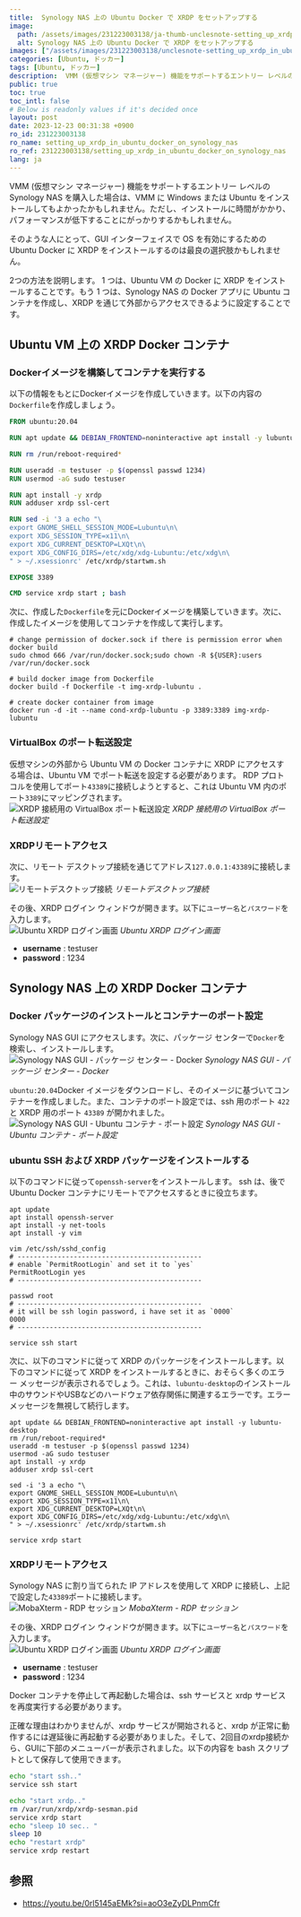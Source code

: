 ```yaml
---
title:  Synology NAS 上の Ubuntu Docker で XRDP をセットアップする
image:
  path: /assets/images/231223003138/ja-thumb-unclesnote-setting_up_xrdp_in_ubuntu_docker_on_synology_nas.png
  alt: Synology NAS 上の Ubuntu Docker で XRDP をセットアップする
images: ["/assets/images/231223003138/unclesnote-setting_up_xrdp_in_ubuntu_docker_on_synology_nas-virtualbox_port_forwarding_settings_for_xrdp_connection.png", "/assets/images/231223003138/unclesnote-setting_up_xrdp_in_ubuntu_docker_on_synology_nas-remote_desktop_connection.png", "/assets/images/231223003138/unclesnote-setting_up_xrdp_in_ubuntu_docker_on_synology_nas-ubuntu_xrdp_login_screen.png", "/assets/images/231223003138/unclesnote-setting_up_xrdp_in_ubuntu_docker_on_synology_nas-synology_nas_gui-package_center-docker.png", "/assets/images/231223003138/unclesnote-setting_up_xrdp_in_ubuntu_docker_on_synology_nas-synology_nas_gui-ubuntu_container-port_settings.png", "/assets/images/231223003138/unclesnote-setting_up_xrdp_in_ubuntu_docker_on_synology_nas-mobaxterm-rdp_session.png"]
categories: [Ubuntu, ドッカー]
tags: [Ubuntu, ドッカー]
description:  VMM (仮想マシン マネージャー) 機能をサポートするエントリー レベルの Synology NAS を購入した場合は、VMM に Windows または Ubuntu をインストールしてもよかったかもしれません。ただし、インストールに時間がかかり、パフォーマンスが低下することにがっかりするかもしれません。そのよう
public: true
toc: true
toc_intl: false
# Below is readonly values if it's decided once
layout: post
date: 2023-12-23 00:31:38 +0900
ro_id: 231223003138
ro_name: setting_up_xrdp_in_ubuntu_docker_on_synology_nas
ro_ref: 231223003138/setting_up_xrdp_in_ubuntu_docker_on_synology_nas
lang: ja
---
```

VMM (仮想マシン マネージャー) 機能をサポートするエントリー レベルの Synology NAS を購入した場合は、VMM に Windows または Ubuntu をインストールしてもよかったかもしれません。ただし、インストールに時間がかかり、パフォーマンスが低下することにがっかりするかもしれません。  

そのような人にとって、GUI インターフェイスで OS を有効にするための Ubuntu Docker に XRDP をインストールするのは最良の選択肢かもしれません。  

2つの方法を説明します。 1 つは、Ubuntu VM の Docker に XRDP をインストールすることです。もう 1 つは、Synology NAS の Docker アプリに Ubuntu コンテナを作成し、XRDP を通じて外部からアクセスできるように設定することです。  
## Ubuntu VM 上の XRDP Docker コンテナ
### Dockerイメージを構築してコンテナを実行する
以下の情報をもとにDockerイメージを作成していきます。以下の内容の`Dockerfile`を作成しましょう。  

```Dockerfile
FROM ubuntu:20.04

RUN apt update && DEBIAN_FRONTEND=noninteractive apt install -y lubuntu-desktop

RUN rm /run/reboot-required*

RUN useradd -m testuser -p $(openssl passwd 1234)
RUN usermod -aG sudo testuser

RUN apt install -y xrdp
RUN adduser xrdp ssl-cert

RUN sed -i '3 a echo "\
export GNOME_SHELL_SESSION_MODE=Lubuntu\n\
export XDG_SESSION_TYPE=x11\n\
export XDG_CURRENT_DESKTOP=LXQt\n\
export XDG_CONFIG_DIRS=/etc/xdg/xdg-Lubuntu:/etc/xdg\n\
" > ~/.xsessionrc' /etc/xrdp/startwm.sh

EXPOSE 3389

CMD service xrdp start ; bash
```
次に、作成した`Dockerfile`を元にDockerイメージを構築していきます。次に、作成したイメージを使用してコンテナを作成して実行します。  

```shell
# change permission of docker.sock if there is permission error when docker build
sudo chmod 666 /var/run/docker.sock;sudo chown -R ${USER}:users /var/run/docker.sock

# build docker image from Dockerfile
docker build -f Dockerfile -t img-xrdp-lubuntu .

# create docker container from image 
docker run -d -it --name cond-xrdp-lubuntu -p 3389:3389 img-xrdp-lubuntu

```
### VirtualBox のポート転送設定
仮想マシンの外部から Ubuntu VM の Docker コンテナに XRDP にアクセスする場合は、Ubuntu VM でポート転送を設定する必要があります。 RDP プロトコルを使用してポート`43389`に接続しようとすると、これは Ubuntu VM 内のポート`3389`にマッピングされます。  
![XRDP 接続用の VirtualBox ポート転送設定](/assets/images/231223003138/unclesnote-setting_up_xrdp_in_ubuntu_docker_on_synology_nas-virtualbox_port_forwarding_settings_for_xrdp_connection.png)
_XRDP 接続用の VirtualBox ポート転送設定_

### XRDPリモートアクセス
次に、リモート デスクトップ接続を通じてアドレス`127.0.0.1:43389`に接続します。  
![リモートデスクトップ接続](/assets/images/231223003138/unclesnote-setting_up_xrdp_in_ubuntu_docker_on_synology_nas-remote_desktop_connection.png)
_リモートデスクトップ接続_

その後、XRDP ログイン ウィンドウが開きます。以下に`ユーザー名`と`パスワード`を入力します。  
![Ubuntu XRDP ログイン画面](/assets/images/231223003138/unclesnote-setting_up_xrdp_in_ubuntu_docker_on_synology_nas-ubuntu_xrdp_login_screen.png)
_Ubuntu XRDP ログイン画面_

- **username** : testuser
- **password** : 1234

## Synology NAS 上の XRDP Docker コンテナ
### Docker パッケージのインストールとコンテナーのポート設定
Synology NAS GUI にアクセスします。次に、パッケージ センターで`Docker`を検索し、インストールします。  
![Synology NAS GUI - パッケージ センター - Docker](/assets/images/231223003138/unclesnote-setting_up_xrdp_in_ubuntu_docker_on_synology_nas-synology_nas_gui-package_center-docker.png)
_Synology NAS GUI - パッケージ センター - Docker_

`ubuntu:20.04`Docker イメージをダウンロードし、そのイメージに基づいてコンテナーを作成しました。また、コンテナのポート設定では、ssh 用のポート `422` と XRDP 用のポート `43389` が開かれました。  
![Synology NAS GUI - Ubuntu コンテナ - ポート設定](/assets/images/231223003138/unclesnote-setting_up_xrdp_in_ubuntu_docker_on_synology_nas-synology_nas_gui-ubuntu_container-port_settings.png)
_Synology NAS GUI - Ubuntu コンテナ - ポート設定_

### ubuntu SSH および XRDP パッケージをインストールする
以下のコマンドに従って`openssh-server`をインストールします。 ssh は、後で Ubuntu Docker コンテナにリモートでアクセスするときに役立ちます。  

```shell
apt update
apt install openssh-server
apt install -y net-tools
apt install -y vim

vim /etc/ssh/sshd_config
# ----------------------------------------------
# enable `PermitRootLogin` and set it to `yes`
PermitRootLogin yes
# ----------------------------------------------

passwd root 
# ----------------------------------------------
# it will be ssh login password, i have set it as `0000`
0000
# ----------------------------------------------

service ssh start
```
次に、以下のコマンドに従って XRDP のパッケージをインストールします。以下のコマンドに従って XRDP をインストールするときに、おそらく多くのエラー メッセージが表示されるでしょう。これは、`lubuntu-desktop`のインストール中のサウンドやUSBなどのハードウェア依存関係に関連するエラーです。エラー メッセージを無視して続行します。  

```shell
apt update && DEBIAN_FRONTEND=noninteractive apt install -y lubuntu-desktop
rm /run/reboot-required*
useradd -m testuser -p $(openssl passwd 1234)
usermod -aG sudo testuser
apt install -y xrdp
adduser xrdp ssl-cert

sed -i '3 a echo "\
export GNOME_SHELL_SESSION_MODE=Lubuntu\n\
export XDG_SESSION_TYPE=x11\n\
export XDG_CURRENT_DESKTOP=LXQt\n\
export XDG_CONFIG_DIRS=/etc/xdg/xdg-Lubuntu:/etc/xdg\n\
" > ~/.xsessionrc' /etc/xrdp/startwm.sh

service xrdp start

```
### XRDPリモートアクセス
Synology NAS に割り当てられた IP アドレスを使用して XRDP に接続し、上記で設定した`43389`ポートに接続します。  
![MobaXterm - RDP セッション](/assets/images/231223003138/unclesnote-setting_up_xrdp_in_ubuntu_docker_on_synology_nas-mobaxterm-rdp_session.png)
_MobaXterm - RDP セッション_

その後、XRDP ログイン ウィンドウが開きます。以下に`ユーザー名`と`パスワード`を入力します。  
![Ubuntu XRDP ログイン画面](/assets/images/231223003138/unclesnote-setting_up_xrdp_in_ubuntu_docker_on_synology_nas-ubuntu_xrdp_login_screen.png)
_Ubuntu XRDP ログイン画面_

- **username** : testuser
- **password** : 1234

Docker コンテナを停止して再起動した場合は、ssh サービスと xrdp サービスを再度実行する必要があります。  

正確な理由はわかりませんが、xrdp サービスが開始されると、xrdp が正常に動作するには遅延後に再起動する必要がありました。そして、2回目のxrdp接続から、GUIに下部のメニューバーが表示されました。以下の内容を bash スクリプトとして保存して使用できます。  

```bash
echo "start ssh.."
service ssh start

echo "start xrdp.."
rm /var/run/xrdp/xrdp-sesman.pid
service xrdp start
echo "sleep 10 sec.. "
sleep 10
echo "restart xrdp"
service xrdp restart

```
## 参照
- https://youtu.be/0rl5145aEMk?si=aoO3eZyDLPnmCfr

